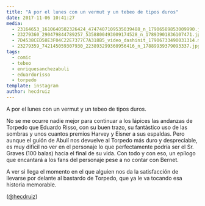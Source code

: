 ```yaml
---
title: "A por el lunes con un vermut y un tebeo de tipos duros"
date: 2017-11-06 10:41:27
media: 
  - 23164653_1610640502326424_4747407109535039488_n_17906589853009990.jpg
  - 23279360_290479844789257_5358800493009174528_n_17893901836107471.jpg
  - 7D4538CED58E3F04C22E7377C7A318B5_video_dashinit_17906733490031314.mp4
  - 23279359_742145059307930_223893299360956416_n_17889939379093337.jpg
tags: 
  - comic
  - tebeo
  - enriquesanchezabuli
  - eduardorisso
  - torpedo
template: instagram
author: hecdruiz
---
```


A por el lunes con un vermut y un tebeo de tipos duros.

No se me ocurre nadie mejor para continuar a los lápices las andanzas de Torpedo que Eduardo Risso, con su buen trazo, su fantástico uso de las sombras y unos cuantos premios Harvey y Eisner a sus espaldas. Pero aunque el guión de Abulí nos devuelve al Torpedo más duro y despreciable, es muy difícil no ver en el personaje lo que perfectamente podría ser el Sr. Graves (100 balas) hacia el final de su vida. Con todo y con eso, un epílogo que encantará a los fans del personaje pese a no contar con Bernet.

A ver si llega el momento en el que alguien nos da la satisfacción de llevarse por delante al bastardo de Torpedo, que ya le va tocando esa historia memorable.




([@hecdruiz](https://instagram.com/hecdruiz))






